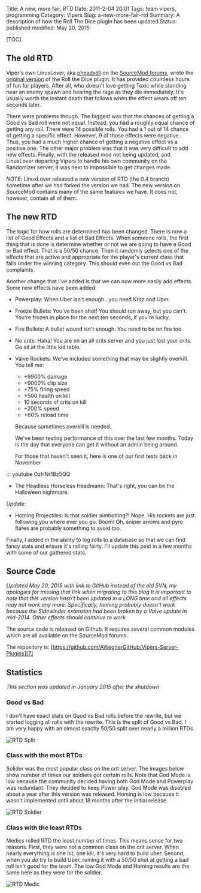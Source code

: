 Title: A new, more fair, RTD
Date: 2011-2-04 20:01
Tags: team vipers, programming
Category: Vipers
Slug: a-new-more-fair-rtd
Summary: A description of how the Roll The Dice plugin has been updated 
Status: published
modified: May 20, 2015

[TOC]

## The old RTD

Viper's own LinuxLover, aka [pheadxdll][1] on the [SourceMod forums][2], wrote the [original version][3] of the Roll the Dice
plugin. It has provided countless hours of fun for players. After all, who doesn't love getting Toxic while standing near an enemy 
spawn and hearing the rage as they die immediately. It's usually worth the instant death that follows when the effect
wears off ten seconds later.

There were problems though. The biggest was that the chances of getting a Good vs Bad roll were not equal. Instead, you 
had a roughly equal chance of getting any roll. There were 14 possible rolls. You had a 1 out of 14 chance of getting a specific
effect. However, 9 of those effects were negative. Thus, you had a much higher chance of getting a negative effect vs a 
positive one. The other major problem was that it was very difficult to add new effects. Finally, with the released mod
not being updated, and LinuxLover departing Vipers to handle his own community on the Randomizer server, it was next to
impossible to get changes made.

*NOTE*: LinuxLover released a new version of RTD (the 0.4 branch) sometime after we had forked the version we had. The new
version on SourceMod contains many of the same features we have. It does not, however, contain all of them.

## The new RTD

The logic for how rolls are determined has been changed. There is now a list of Good Effects and a list of Bad Effects. When
someone rolls, the first thing that is done is determine whether or not we are going to have a Good or Bad effect. That is a 
50/50 chance. Then it randomly selects one of the effects that are active and appropriate for the player's current class
that falls under the winning category. This should even out the Good vs Bad complaints.
 
Another change that I've added is that we can now more easily add effects. Some new effects have been added:

 - Powerplay: When Uber isn't enough...you need Kritz and Uber. 
 - Freeze Bullets: You've been shot! You should run away, but you can't. You're frozen in place for the next ten seconds, if 
 you're lucky.
 - Fire Bullets: A bullet wound isn't enough. You need to be on fire too.
 - No crits: Haha! You are on an all crits server and you just lost your crits. Go sit at the little kid table.
 - Valve Rockets: We've included something that may be slightly overkill. You tell me:
   - +9900% damage
   - +9000% clip size
   - +75% firing speed
   - +500 health on kill
   - 10 seconds of crits on kill
   - +200% speed
   - +60% reload time
   
   Because sometimes overkill is needed. 
   
   We've been testing performance of this over the last few months. Today is the day that everyone can get it without
   an admin being around.
   
   For those that haven't seen it, here is one of our first tests back in November
   
::: youtube OzHNr1Bz5QQ
   
 - The Headless Horseless Headmann: That's right, you can be the Halloween nightmare.
 
 *Update:*
 
  - Homing Projectiles: Is that soldier aimbotting?! Nope. His rockets are just following you where ever you go. Boom! Oh, 
 sniper arrows and pyro flares are probably something to avoid too.

Finally, I added in the ability to log rolls to a database so that we can find fancy stats and ensure it's rolling fairly. I'll
update this post in a few months with some of our gathered stats.

## Source Code

*Updated May 20, 2015 with link to GitHub instead of the old SVN, my apologies for missing that link when migrating to this blog
It is important to note that this version hasn't been updated in a LONG time and all effects may not work any more. Specifically,
homing probably doesn't work because the Sidewinder extension had been broken by a Valve update in mid-2014. Other effects
should continue to work*

The source code is released on Github. It requires several common modules which are all available on the SourceMod forums.

The repository is: [https://github.com/AWegnerGitHub/Vipers-Server-Plugins][7]

## Statistics

*This section was updated in January 2015 after the shutdown*

### Good vs Bad

I don't have exact stats on Good vs Bad rolls before the rewrite, but we started logging all rolls with the rewrite. This is the 
split of Good vs Bad. I am very happy with an almost exactly 50/50 split over nearly a million RTDs.

![RTD Split][4]

### Class with the most RTDs

Solider was the most popular class on the crit server. The images below show number of times our soldiers got certain rolls. Note that God Mode is 
low because the community decided having both God Mode and Powerplay was redundant. They decided to keep Power play. God Mode was
disabled about a year after this version was released. Homing is low because it wasn't implemented until about 18 months after
the initial release.

![RTD Soldier][5]

### Class with the least RTDs

Medics rolled RTD the least number of times. This means sense for two reasons. First, they were not a common class on the crit server. When 
nearly everything is one hit, one kill, it's very hard to build uber. Second, when you *do* try to build Uber, ruining it with a 50/50
shot at getting a bad roll isn't good for the team. The low God Mode and Homing results are the same here as they were for the soldier.
 
![RTD Medic][6] 


   


 [1]: https://forums.alliedmods.net/member.php?u=38829
 [2]: https://forums.alliedmods.net/index.php
 [3]: https://forums.alliedmods.net/showthread.php?p=666222
 [4]: {attach}images/rtd-split.png
 [5]: {attach}images/rtd-soldier.png
 [6]: {attach}images/rtd-medic.png
 [7]: https://github.com/AWegnerGitHub/Vipers-Server-Plugins
